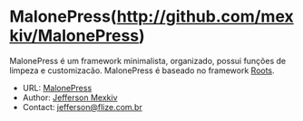 # MalonePress(http://github.com/mexkiv/MalonePress)

MalonePress é um framework minimalista, organizado, possui funções de limpeza e customizacão. MalonePress é baseado no framework [Roots](http://github.com/roots/roots).

* URL: [MalonePress](http://github.com/mexkiv/MalonePress)
* Author: [Jefferson Mexkiv](http://facebook.com/mexkiv)
* Contact: [jefferson@flize.com.br](jefferson@flize.com.br)

